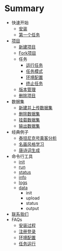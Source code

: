 # Summary

* 快速开始
  * [安装](get-started/install.md)
  * [第一个任务](get-started/first-task.md)
* [项目](project/create.md)
  * [新建项目](project/create.md)
  * [Fork项目](project/fork.md)
  * 任务
    * [运行任务](project/task/run.md)
    * [任务模式](project/task/mode.md)
    * [环境配置](project/task/environment.md)
    * [终止任务](project/task/stop.md)
  * [版本管理](project/version-control.md)
  * [删除项目](project/delete.md)
* 数据集
  * [新建并上传数据集](dataset/create-and-upload.md)
  * [删除数据集](dataset/delete.md)
  * [挂载数据集](dataset/mount.md)
  * [输出数据集](dataset/output.md)
* 经典例子
  * [泰坦尼克号乘客分析](example/titanic-analytic.md)
  * [名画风格学习](example/style-transfer.md)
  * [唐诗词生成](example/poetry-generator.md)
* 命令行工具
  * [init](cli/init.md)
  * [run](cli/run.md)
  * [status](cli/status.md)
  * [info](cli/info.md)
  * [logs](cli/logs.md)
  * [data](cli/data.md)
    * init
    * upload
    * status
    * output
* [联系我们](contact-us.md)
* FAQs
  * [安装过程](faq/install.md)
  * [注册登录](faq/regist-and-login.md)
  * [环境配置](faq/environment.md)
  * [任务运行](faq/run-task.md)

